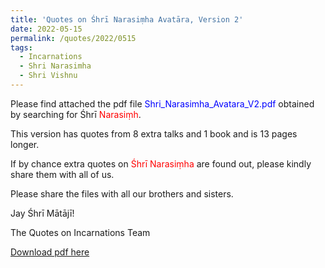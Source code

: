 ```yaml
---
title: 'Quotes on Śhrī Narasiṃha Avatāra, Version 2'
date: 2022-05-15
permalink: /quotes/2022/0515
tags:
  - Incarnations
  - Shri Narasimha
  - Shri Vishnu
---
```


Please find attached the pdf file <font color="blue">Shri_Narasimha_Avatara_V2.pdf</font> obtained by searching for Śhrī <font color="red">Narasiṃh</font>.   

This version has quotes from 8 extra talks and 1 book and is 13 pages longer. 

If by chance extra quotes on <font color="red">Śhrī Narasiṃha</font> are found out, please kindly share them with all of us. 

Please share the files with all our brothers and sisters.

Jay Śhrī Mātājī!  

The Quotes on Incarnations Team  

[Download pdf here](http://seven-teams.github.io/files/Shri_Narasimha_Avatara_V2.pdf)